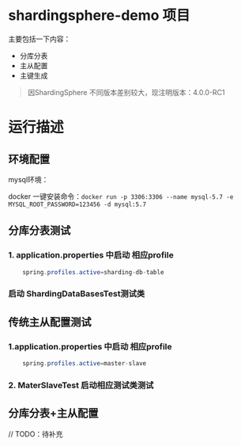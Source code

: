# shardingsphere-demo 项目

主要包括一下内容：

- 分库分表
- 主从配置
- 主键生成

> 因ShardingSphere 不同版本差别较大，现注明版本：4.0.0-RC1


# 运行描述

## 环境配置
mysql环境：

docker 一键安装命令：`docker run -p 3306:3306 --name mysql-5.7 -e MYSQL_ROOT_PASSWORD=123456 -d mysql:5.7`

## 分库分表测试

### 1. application.properties 中启动 相应profile

```java
    spring.profiles.active=sharding-db-table
```
### 启动 ShardingDataBasesTest测试类


## 传统主从配置测试

### 1.application.properties 中启动 相应profile 

```java
    spring.profiles.active=master-slave
```

### 2. MaterSlaveTest 启动相应测试类测试

## 分库分表+主从配置

// TODO：待补充

